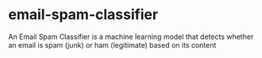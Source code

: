 # email-spam-classifier
An Email Spam Classifier is a machine learning model that detects whether an email is spam (junk) or ham (legitimate) based on its content
